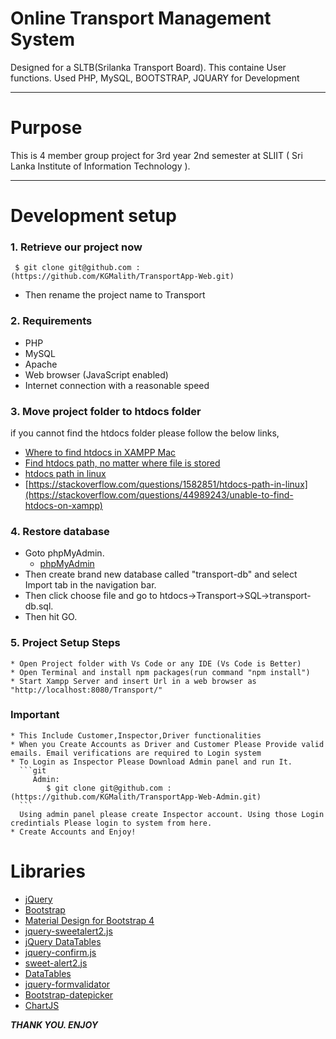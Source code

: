 # Online Transport Management System

Designed for a SLTB(Srilanka Transport Board). This containe User functions. Used PHP, MySQL, BOOTSTRAP, JQUARY for Development

---

# Purpose

This is 4 member group project for 3rd year 2nd semester at SLIIT ( Sri Lanka Institute of Information Technology ).

---

# Development setup

### 1. Retrieve our project now

```git
 $ git clone git@github.com : (https://github.com/KGMalith/TransportApp-Web.git)
```

   * Then rename the project name to Transport


### 2. Requirements

   * PHP
   * MySQL
   * Apache
   * Web browser (JavaScript enabled)
   * Internet connection with a reasonable speed 
    

### 3. Move project folder to htdocs folder

   if you cannot find the htdocs folder please follow the below links,

  * [Where to find htdocs in XAMPP Mac](https://stackoverflow.com/questions/45518021/where-to-find-htdocs-in-xampp-mac)
  * [Find htdocs path, no matter where file is stored](https://stackoverflow.com/questions/5536730/find-htdocs-path-no-matter-where-file-is-stored)
  * [htdocs path in linux](https://stackoverflow.com/questions/1582851/htdocs-path-in-linux)
  * [https://stackoverflow.com/questions/1582851/htdocs-path-in-linux](https://stackoverflow.com/questions/44989243/unable-to-find-htdocs-on-xampp)

### 4. Restore database

   * Goto phpMyAdmin.
       * [phpMyAdmin](http://localhost/phpmyadmin/index.php)
   * Then create brand new database called "transport-db" and select Import tab in the navigation bar.
   * Then click choose file and go to htdocs->Transport->SQL->transport-db.sql.
   * Then hit GO.
   

 ### 5. Project Setup Steps

    * Open Project folder with Vs Code or any IDE (Vs Code is Better)
    * Open Terminal and install npm packages(run command "npm install")
    * Start Xampp Server and insert Url in a web browser as "http://localhost:8080/Transport/"
   ### Important 
    * This Include Customer,Inspector,Driver functionalities
    * When you Create Accounts as Driver and Customer Please Provide valid emails. Email verifications are required to Login system
    * To Login as Inspector Please Download Admin panel and run It. 
      ```git
         Admin:
            $ git clone git@github.com : (https://github.com/KGMalith/TransportApp-Web-Admin.git)
      ```
      Using admin panel please create Inspector account. Using those Login credintials Please login to system from here.
    * Create Accounts and Enjoy!


    
 # Libraries

  * [jQuery](https://jquery.com/)
  * [Bootstrap](https://getbootstrap.com/)
  * [Material Design for Bootstrap 4 ](https://mdbootstrap.com/)
  * [jquery-sweetalert2.js](https://cdnjs.cloudflare.com/ajax/libs/limonte-sweetalert2/8.11.8/sweetalert2.js)
  * [jQuery DataTables](https://datatables.net/)
  * [jquery-confirm.js](https://craftpip.github.io/jquery-confirm/)
  * [sweet-alert2.js](https://sweetalert2.github.io/)
  * [DataTables](https://datatables.net/)
  * [jquery-formvalidator](http://www.formvalidator.net/index.html)
  * [Bootstrap-datepicker](https://github.com/uxsolutions/bootstrap-datepicker/blob/master/docs/index.rst)
  * [ChartJS](https://www.chartjs.org)

  
  

***THANK YOU. ENJOY***


